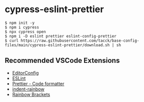 # cypress-eslint-prettier

```
$ npm init -y
$ npm i cypress
$ npx cypress open
$ npm i -D eslint prettier eslint-config-prettier
$ curl https://raw.githubusercontent.com/tacck/base-config-files/main/cypress-eslint-prettier/download.sh | sh
```

## Recommended VSCode Extensions

- [EditorConfig](https://marketplace.visualstudio.com/items?itemName=EditorConfig.EditorConfig)
- [ESLint](https://marketplace.visualstudio.com/items?itemName=dbaeumer.vscode-eslint)
- [Prettier - Code formatter](https://marketplace.visualstudio.com/items?itemName=esbenp.prettier-vscodek)
- [indent-rainbow](https://marketplace.visualstudio.com/items?itemName=oderwat.indent-rainbow)
- [Rainbow Brackets](https://marketplace.visualstudio.com/items?itemName=2gua.rainbow-brackets)

